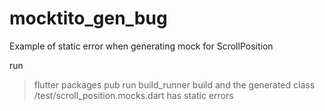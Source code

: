 # mocktito_gen_bug

Example of static error when generating mock for ScrollPosition 

run 
> flutter packages pub run build_runner build
and the generated class /test/scroll_position.mocks.dart
has static errors